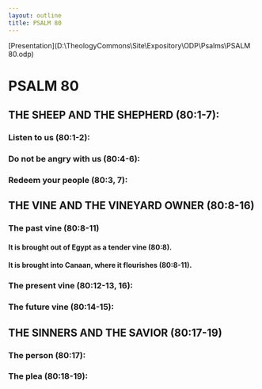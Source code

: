 ```yaml
---
layout: outline
title: PSALM 80
---
```

[Presentation](D:\TheologyCommons\Site\Expository\ODP\Psalms\PSALM 80.odp)
# PSALM 80 
## THE SHEEP AND THE SHEPHERD (80:1-7): 
###  Listen to us (80:1-2): 
###  Do not be angry with us (80:4-6): 
###  Redeem your people (80:3, 7): 
## THE VINE AND THE VINEYARD OWNER (80:8-16) 
###  The past vine (80:8-11) 
####  It is brought out of Egypt as a tender vine (80:8). 
####  It is brought into Canaan, where it flourishes (80:8-11). 
###  The present vine (80:12-13, 16): 
###  The future vine (80:14-15): 
## THE SINNERS AND THE SAVIOR (80:17-19) 
###  The person (80:17): 
###  The plea (80:18-19): 
